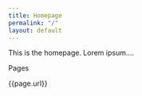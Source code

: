 ```yaml
---
title: Homepage
permalink: "/"
layout: default
---
```


This is the homepage. Lorem ipsum....

Pages

{{page.url}}